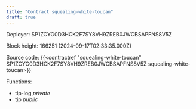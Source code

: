 ```yaml
---
title: "Contract squealing-white-toucan"
draft: true
---
```

Deployer: SP1ZCYG0D3HCK2F7SY8VH9ZREB0JWCBSAPFNS8V5Z


 



Block height: 166251 (2024-09-17T02:33:35.000Z)

Source code: {{<contractref "squealing-white-toucan" SP1ZCYG0D3HCK2F7SY8VH9ZREB0JWCBSAPFNS8V5Z squealing-white-toucan>}}

Functions:

* tip-log _private_
* tip _public_
